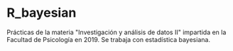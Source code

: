 # R_bayesian

Prácticas de la materia "Investigación y análisis de datos II" impartida en la Facultad de Psicología en 2019. Se trabaja con estadística bayesiana.
